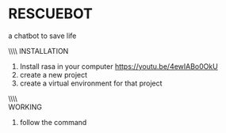 # RESCUEBOT
a chatbot to save life 

\\\\\\\\
INSTALLATION 

1) Install rasa in your computer  https://youtu.be/4ewIABo0OkU
2) create a new project
3) create a virtual environment for that project

\\\\\\\\\
WORKING

1) follow the command
